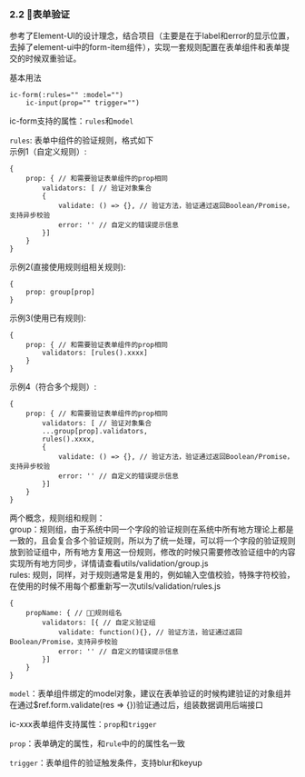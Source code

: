 
### 2.2 表单验证
参考了Element-UI的设计理念，结合项目（主要是在于label和error的显示位置，去掉了element-ui中的form-item组件），实现一套规则配置在表单组件和表单提交的时候双重验证。

基本用法

    ic-form(:rules="" :model="")
        ic-input(prop="" trigger="")

ic-form支持的属性：`rules`和`model`

`rules`: 表单中组件的验证规则，格式如下  
示例1（自定义规则）:

    {
        prop: { // 和需要验证表单组件的prop相同
            validators: [ // 验证对象集合
            { 
                validate: () => {}, // 验证方法，验证通过返回Boolean/Promise，支持异步校验
                error: '' // 自定义的错误提示信息
            }]
        }
    }
示例2(直接使用规则组相关规则):

    {
        prop: group[prop]
    }

示例3(使用已有规则):

    {
        prop: { // 和需要验证表单组件的prop相同
            validators: [rules().xxxx]
        }
    }
示例4（符合多个规则）:

    {
        prop: { // 和需要验证表单组件的prop相同
            validators: [ // 验证对象集合
            ...group[prop].validators,
            rules().xxxx,
            { 
                validate: () => {}, // 验证方法，验证通过返回Boolean/Promise，支持异步校验
                error: '' // 自定义的错误提示信息
            }]
        }
    }
两个概念，规则组和规则：  
group：规则组，由于系统中同一个字段的验证规则在系统中所有地方理论上都是一致的，且会复合多个验证规则，所以为了统一处理，可以将一个字段的验证规则放到验证组中，所有地方复用这一份规则，修改的时候只需要修改验证组中的内容实现所有地方同步，详情请查看utils/validation/group.js  
rules: 规则，同样，对于规则通常是复用的，例如输入空值校验，特殊字符校验，在使用的时候不用每个都重新写一次utils/validation/rules.js  

    {
        propName: { // 规则组名
            validators: [{ // 自定义验证组
                validate: function(){}, // 验证方法，验证通过返回Boolean/Promise，支持异步校验
                error: '' // 自定义的错误提示信息
            }]
        }
    }

`model`：表单组件绑定的model对象，建议在表单验证的时候构建验证的对象组并在通过$ref.form.validate(res => {})验证通过后，组装数据调用后端接口

ic-xxx表单组件支持属性：`prop`和`trigger`

`prop`：表单确定的属性，和`rule`中的的属性名一致

`trigger`：表单组件的验证触发条件，支持blur和keyup
      
